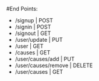 #End Points:

- /signup | POST
- /signin | POST
- /signout | GET
- /user/update | PUT
- /user | GET
- /causes | GET
- /user/causes/add | PUT
- /user/causes/remove | DELETE
- /user/causes | GET